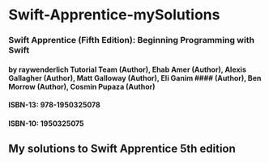 # Swift-Apprentice-mySolutions
### Swift Apprentice (Fifth Edition): Beginning Programming with Swift
#### by raywenderlich Tutorial Team (Author), Ehab Amer (Author), Alexis Gallagher (Author), Matt Galloway (Author), Eli Ganim #### (Author), Ben Morrow (Author), Cosmin Pupaza (Author)
#### ISBN-13: 978-1950325078
#### ISBN-10: 1950325075
## My solutions to Swift Apprentice 5th edition
